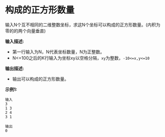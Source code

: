 # 构成的正方形数量

输入N个互不相同的二维整数坐标，求这N个坐标可以构成的正方形数量。(内积为零的的两个向量垂直)

**输入描述:**

- 第一行输入为N，N代表坐标数量，N为正整数。
- N<=100之后的K行输入为坐标xy以空格分隔，`xy`为整数，`-10<=x,y<=10`

**输出描述:**

- 输出可以构成的正方形数量。

**示例1:**

```
输入
3
1 3
2 4
3 1

输出
0
```

